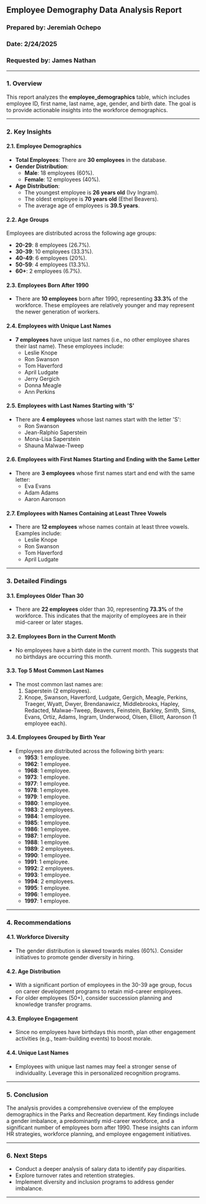 
## **Employee Demography Data Analysis Report**

### **Prepared by: Jeremiah Ochepo**
### **Date: 2/24/2025**
### **Requested by: James Nathan**

---

### **1. Overview**
This report analyzes the **employee_demographics** table, which includes employee ID, first name, last name, age, gender, and birth date. The goal is to provide actionable insights into the workforce demographics.

---

### **2. Key Insights**

#### **2.1. Employee Demographics**
- **Total Employees**: There are **30 employees** in the database.
- **Gender Distribution**:
  - **Male**: 18 employees (60%).
  - **Female**: 12 employees (40%).
- **Age Distribution**:
  - The youngest employee is **26 years old** (Ivy Ingram).
  - The oldest employee is **70 years old** (Ethel Beavers).
  - The average age of employees is **39.5 years**.

#### **2.2. Age Groups**
Employees are distributed across the following age groups:
- **20-29**: 8 employees (26.7%).
- **30-39**: 10 employees (33.3%).
- **40-49**: 6 employees (20%).
- **50-59**: 4 employees (13.3%).
- **60+**: 2 employees (6.7%).

#### **2.3. Employees Born After 1990**
- There are **10 employees** born after 1990, representing **33.3%** of the workforce. These employees are relatively younger and may represent the newer generation of workers.

#### **2.4. Employees with Unique Last Names**
- **7 employees** have unique last names (i.e., no other employee shares their last name). These employees include:
  - Leslie Knope
  - Ron Swanson
  - Tom Haverford
  - April Ludgate
  - Jerry Gergich
  - Donna Meagle
  - Ann Perkins

#### **2.5. Employees with Last Names Starting with 'S'**
- There are **4 employees** whose last names start with the letter 'S':
  - Ron Swanson
  - Jean-Ralphio Saperstein
  - Mona-Lisa Saperstein
  - Shauna Malwae-Tweep

#### **2.6. Employees with First Names Starting and Ending with the Same Letter**
- There are **3 employees** whose first names start and end with the same letter:
  - Eva Evans
  - Adam Adams
  - Aaron Aaronson

#### **2.7. Employees with Names Containing at Least Three Vowels**
- There are **12 employees** whose names contain at least three vowels. Examples include:
  - Leslie Knope
  - Ron Swanson
  - Tom Haverford
  - April Ludgate

---

### **3. Detailed Findings**

#### **3.1. Employees Older Than 30**
- There are **22 employees** older than 30, representing **73.3%** of the workforce. This indicates that the majority of employees are in their mid-career or later stages.

#### **3.2. Employees Born in the Current Month**
- No employees have a birth date in the current month. This suggests that no birthdays are occurring this month.

#### **3.3. Top 5 Most Common Last Names**
- The most common last names are:
  1. Saperstein (2 employees).
  2. Knope, Swanson, Haverford, Ludgate, Gergich, Meagle, Perkins, Traeger, Wyatt, Dwyer, Brendanawicz, Middlebrooks, Hapley, Redacted, Malwae-Tweep, Beavers, Feinstein, Barkley, Smith, Sims, Evans, Ortiz, Adams, Ingram, Underwood, Olsen, Elliott, Aaronson (1 employee each).

#### **3.4. Employees Grouped by Birth Year**
- Employees are distributed across the following birth years:
  - **1953**: 1 employee.
  - **1962**: 1 employee.
  - **1968**: 1 employee.
  - **1973**: 1 employee.
  - **1977**: 1 employee.
  - **1978**: 1 employee.
  - **1979**: 1 employee.
  - **1980**: 1 employee.
  - **1983**: 2 employees.
  - **1984**: 1 employee.
  - **1985**: 1 employee.
  - **1986**: 1 employee.
  - **1987**: 1 employee.
  - **1988**: 1 employee.
  - **1989**: 2 employees.
  - **1990**: 1 employee.
  - **1991**: 1 employee.
  - **1992**: 2 employees.
  - **1993**: 1 employee.
  - **1994**: 2 employees.
  - **1995**: 1 employee.
  - **1996**: 1 employee.
  - **1997**: 1 employee.

---

### **4. Recommendations**

#### **4.1. Workforce Diversity**
- The gender distribution is skewed towards males (60%). Consider initiatives to promote gender diversity in hiring.

#### **4.2. Age Distribution**
- With a significant portion of employees in the 30-39 age group, focus on career development programs to retain mid-career employees.
- For older employees (50+), consider succession planning and knowledge transfer programs.

#### **4.3. Employee Engagement**
- Since no employees have birthdays this month, plan other engagement activities (e.g., team-building events) to boost morale.

#### **4.4. Unique Last Names**
- Employees with unique last names may feel a stronger sense of individuality. Leverage this in personalized recognition programs.

---

### **5. Conclusion**
The analysis provides a comprehensive overview of the employee demographics in the Parks and Recreation department. Key findings include a gender imbalance, a predominantly mid-career workforce, and a significant number of employees born after 1990. These insights can inform HR strategies, workforce planning, and employee engagement initiatives.

---

### **6. Next Steps**
- Conduct a deeper analysis of salary data to identify pay disparities.
- Explore turnover rates and retention strategies.
- Implement diversity and inclusion programs to address gender imbalance.

---